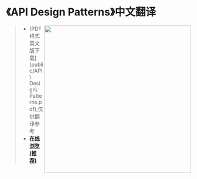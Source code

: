 # 《API Design Patterns》中文翻译

<img src="https://screenshot.googleplex.com/BTRZw72uYd8escK.png" align="right" weight="300" height="400"/>

> + [PDF格式英文版下载](public/API\ Design\ Patterns.pdf),仅供翻译参考
> + **[在线浏览(推荐)](https://evan-ysj.github.io/APIDesignPatternsChinese)**